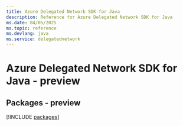 ```yaml
---
title: Azure Delegated Network SDK for Java
description: Reference for Azure Delegated Network SDK for Java
ms.date: 04/05/2025
ms.topic: reference
ms.devlang: java
ms.service: delegatednetwork
---
```

# Azure Delegated Network SDK for Java - preview
## Packages - preview
[!INCLUDE [packages](delegated-network-index.md)]